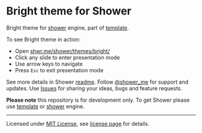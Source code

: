 # Bright theme for Shower

Bright theme for [shower](https://github.com/shower/shower) engine, part of [template](https://github.com/shower/template).

To see Bright theme in action:

- Open [shwr.me/shower/themes/bright/](http://shwr.me/shower/themes/bright/)
- Click any slide to enter presentation mode
- Use arrow keys to navigate
- Press `Esc` to exit presentation mode

See more details in Shower [readme](https://github.com/shower/shower#readme). Follow [@shower_me](http://twitter.com/shower_me/) for support and updates. Use [Issues](https://github.com/shower/shower/issues) for sharing your ideas, bugs and feature requests.

**Please note** this repository is for development only. To get Shower please use [template](https://github.com/shower/template) or [shower](https://github.com/shower/shower) engine.

---
Licensed under [MIT License](http://en.wikipedia.org/wiki/MIT_License), see [license page](shower/wiki/MIT-License) for details.